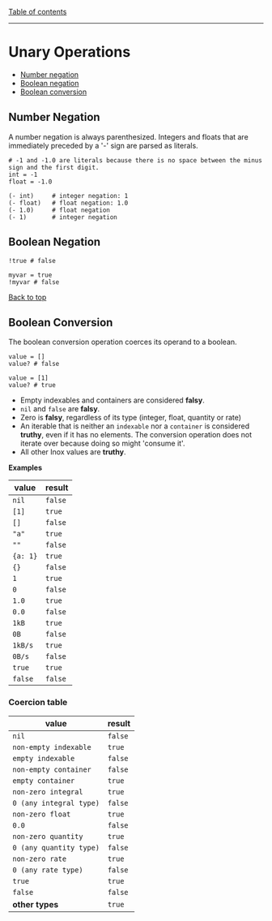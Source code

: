[Table of contents](./README.md)

---

# Unary Operations

- [Number negation](#number-negation)
- [Boolean negation](#boolean-negation)
- [Boolean conversion](#boolean-conversion)

## Number Negation

A number negation is always parenthesized. Integers and floats that are
immediately preceded by a '-' sign are parsed as literals.

```
# -1 and -1.0 are literals because there is no space between the minus sign and the first digit.
int = -1        
float = -1.0

(- int)     # integer negation: 1
(- float)   # float negation: 1.0
(- 1.0)     # float negation
(- 1)       # integer negation
```

## Boolean Negation

```
!true # false

myvar = true
!myvar # false
```

[Back to top](#unary-operations)

## Boolean Conversion

The boolean conversion operation coerces its operand to a boolean.

```
value = []
value? # false

value = [1]
value? # true
```

- Empty indexables and containers are considered **falsy**.
- `nil` and `false` are **falsy**.
- Zero is **falsy**, regardless of its type (integer, float, quantity or rate)
- An iterable that is neither an `indexable` nor a `container` is considered
  **truthy**, even if it has no elements. The conversion operation does not
  iterate over because doing so might 'consume it'.
- All other Inox values are **truthy**.

**Examples**

| value    | result  |
| -------- | ------- |
| `nil`    | `false` |
| `[1]`    | `true`  |
| `[]`     | `false` |
| `"a"`    | `true`  |
| `""`     | `false` |
| `{a: 1}` | `true`  |
| `{}`     | `false` |
| `1`      | `true`  |
| `0`      | `false` |
| `1.0`    | `true`  |
| `0.0`    | `false` |
| `1kB`    | `true`  |
| `0B`     | `false` |
| `1kB/s`  | `true`  |
| `0B/s`   | `false` |
| `true`   | `true`  |
| `false`  | `false` |

### Coercion table

| value                   | result  |
| ----------------------- | ------- |
| `nil`                   | `false` |
| `non-empty indexable`   | `true`  |
| `empty indexable`       | `false` |
| `non-empty container`   | `false` |
| `empty container`       | `true`  |
| `non-zero integral`     | `true`  |
| `0 (any integral type)` | `false` |
| `non-zero float`        | `true`  |
| `0.0`                   | `false` |
| `non-zero quantity`     | `true`  |
| `0 (any quantity type)` | `false` |
| `non-zero rate`         | `true`  |
| `0 (any rate type)`     | `false` |
| `true`                  | `true`  |
| `false`                 | `false` |
| **other types**         | `true`  |

